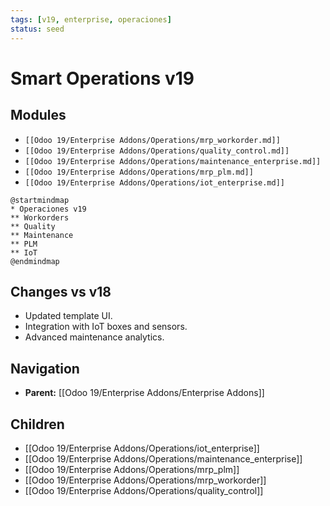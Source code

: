 ```yaml
---
tags: [v19, enterprise, operaciones]
status: seed
---
```

# Smart Operations v19

## Modules
- `[[Odoo 19/Enterprise Addons/Operations/mrp_workorder.md]]`
- `[[Odoo 19/Enterprise Addons/Operations/quality_control.md]]`
- `[[Odoo 19/Enterprise Addons/Operations/maintenance_enterprise.md]]`
- `[[Odoo 19/Enterprise Addons/Operations/mrp_plm.md]]`
- `[[Odoo 19/Enterprise Addons/Operations/iot_enterprise.md]]`

```plantuml
@startmindmap
* Operaciones v19
** Workorders
** Quality
** Maintenance
** PLM
** IoT
@endmindmap
```

## Changes vs v18
- Updated template UI.
- Integration with IoT boxes and sensors.
- Advanced maintenance analytics.






## Navigation
- **Parent:** [[Odoo 19/Enterprise Addons/Enterprise Addons]]
## Children
- [[Odoo 19/Enterprise Addons/Operations/iot_enterprise]]
- [[Odoo 19/Enterprise Addons/Operations/maintenance_enterprise]]
- [[Odoo 19/Enterprise Addons/Operations/mrp_plm]]
- [[Odoo 19/Enterprise Addons/Operations/mrp_workorder]]
- [[Odoo 19/Enterprise Addons/Operations/quality_control]]
